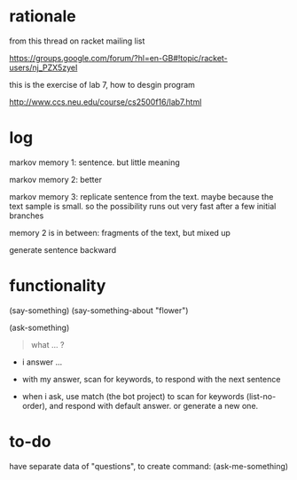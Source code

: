 # rationale

from this thread on racket mailing list

https://groups.google.com/forum/?hl=en-GB#!topic/racket-users/nj_PZX5zyeI

this is the exercise of lab 7, how to desgin program

http://www.ccs.neu.edu/course/cs2500f16/lab7.html

# log

markov memory 1: sentence. but little meaning

markov memory 2: better

markov memory 3: replicate sentence from the text. maybe because the text sample is small. so the possibility runs out very fast after a few initial branches

memory 2 is in between: fragments of the text, but mixed up

generate sentence backward

# functionality
(say-something)
(say-something-about "flower")


(ask-something)
> what ... ?

- i answer ...

- with my answer, scan for keywords, to respond with the next sentence

- when i ask, use match (the bot project) to scan for keywords (list-no-order), and respond with default answer. or generate a new one.

# to-do

have separate data of "questions", to create command:
(ask-me-something)

